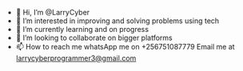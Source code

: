 - 👋 Hi, I’m @LarryCyber
- 👀 I’m interested in improving and solving problems using tech
- 🌱 I’m currently learning and on progress
- 💞️ I’m looking to collaborate on bigger platforms
- 📫 How to reach me whatsApp me on +256751087779 Email me at larrycyberprogrammer3@gmail.com

<!---
LarryCyber/LarryCyber is a ✨ special ✨ repository because its `README.md` (this file) appears on your GitHub profile.
You can click the Preview link to take a look at your changes.
--->
